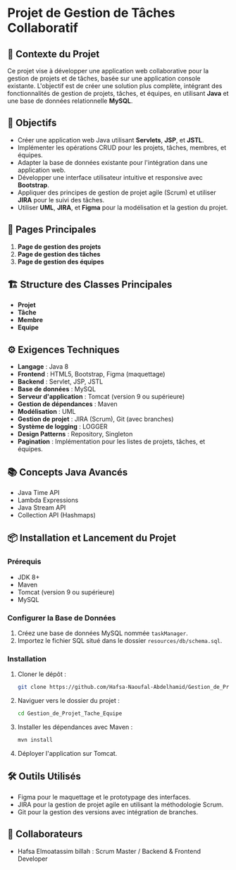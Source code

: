 # Projet de Gestion de Tâches Collaboratif

## 📜 Contexte du Projet
Ce projet vise à développer une application web collaborative pour la gestion de projets et de tâches, basée sur une application console existante. L'objectif est de créer une solution plus complète, intégrant des fonctionnalités de gestion de projets, tâches, et équipes, en utilisant **Java** et une base de données relationnelle **MySQL**.

## 🎯 Objectifs
- Créer une application web Java utilisant **Servlets**, **JSP**, et **JSTL**.
- Implémenter les opérations CRUD pour les projets, tâches, membres, et équipes.
- Adapter la base de données existante pour l'intégration dans une application web.
- Développer une interface utilisateur intuitive et responsive avec **Bootstrap**.
- Appliquer des principes de gestion de projet agile (Scrum) et utiliser **JIRA** pour le suivi des tâches.
- Utiliser **UML**, **JIRA**, et **Figma** pour la modélisation et la gestion du projet.

## 📄 Pages Principales
1. **Page de gestion des projets**
2. **Page de gestion des tâches**
3. **Page de gestion des équipes**

## 🏗️ Structure des Classes Principales
- **Projet**
- **Tâche**
- **Membre**
- **Equipe**

## ⚙️ Exigences Techniques
- **Langage** : Java 8
- **Frontend** : HTML5, Bootstrap, Figma (maquettage)
- **Backend** : Servlet, JSP, JSTL
- **Base de données** : MySQL
- **Serveur d'application** : Tomcat (version 9 ou supérieure)
- **Gestion de dépendances** : Maven
- **Modélisation** : UML
- **Gestion de projet** : JIRA (Scrum), Git (avec branches)
- **Système de logging** : LOGGER
- **Design Patterns** : Repository, Singleton
- **Pagination** : Implémentation pour les listes de projets, tâches, et équipes.

## 📚 Concepts Java Avancés
- Java Time API
- Lambda Expressions
- Java Stream API
- Collection API (Hashmaps)

## 📦 Installation et Lancement du Projet

### Prérequis
- JDK 8+
- Maven
- Tomcat (version 9 ou supérieure)
- MySQL

### Configurer la Base de Données
1. Créez une base de données MySQL nommée `taskManager`.
2. Importez le fichier SQL situé dans le dossier `resources/db/schema.sql`.

### Installation
1. Cloner le dépôt :
   ```bash
   git clone https://github.com/Hafsa-Naoufal-Abdelhamid/Gestion_de_Projet_Tache_Equipe
   ```
2. Naviguer vers le dossier du projet :
   ```bash
   cd Gestion_de_Projet_Tache_Equipe
   ```
3. Installer les dépendances avec Maven :
   ```bash
   mvn install
   ```
4. Déployer l'application sur Tomcat.

## 🛠️ Outils Utilisés

- Figma pour le maquettage et le prototypage des interfaces.
- JIRA pour la gestion de projet agile en utilisant la méthodologie Scrum.
- Git pour la gestion des versions avec intégration de branches.

## 👥 Collaborateurs
- Hafsa Elmoatassim billah : Scrum Master / Backend & Frontend Developer




